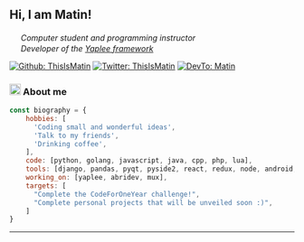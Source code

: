 <h2> Hi, I am Matin!</h2>

<p><em><img src="https://raw.githubusercontent.com/ThisIsMatin/ThisIsMatin/main/assets/anim3.gif" width="16"> Computer student and programming instructor</br>
<img src="https://raw.githubusercontent.com/ThisIsMatin/ThisIsMatin/main/assets/anim3.gif" width="16"> Developer of the <a href="https://www.github.com/yapleeproject">Yaplee framework</a>
</em></p>

[![Github: ThisIsMatin](https://img.shields.io/badge/ThisIsMatin-black?style=flat-square&logo=github&logoColor=white&link=https://www.github.com/ThisIsMatin/)](https://www.github.com/ThisIsMatin/)
[![Twitter: ThisIsMatin](https://img.shields.io/badge/ThisIsMatin-black?style=flat-square&logo=Twitter&logoColor=white&link=https://www.twitter.com/ThisIsMatin/)](https://www.twitter.com/ThisIsMatin/)
[![DevTo: Matin](https://img.shields.io/badge/Matin-black?style=flat-square&logo=Dev.to&logoColor=white&link=https://www.dev.to/matin/)](https://www.dev.to/matin/)

### <img src="https://raw.githubusercontent.com/ThisIsMatin/ThisIsMatin/main/assets/anim1.gif" width="20"> About me

```javascript
const biography = {
    hobbies: [
      'Coding small and wonderful ideas',
      'Talk to my friends',
      'Drinking coffee',
    ],
    code: [python, golang, javascript, java, cpp, php, lua],
    tools: [django, pandas, pyqt, pyside2, react, redux, node, android, docker],
    working_on: [yaplee, abridev, mux],
    targets: [
      "Complete the CodeForOneYear challenge!",
      "Complete personal projects that will be unveiled soon :)",
    ]
}
```
---